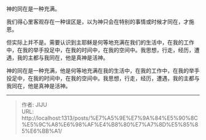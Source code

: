 # 

神的同在是一种充满。

我们得心里客观存在一种误区是，以为神只会在特别的事情或时候才同在，才施恩。

但实际上并不是。需要认识到主耶稣是何等地充满在我们的生活中，在我的工作中，在我的举手投足中，在我的时间中，在我的空间中。我思想，行走，经历，遭遇，我的主都与我同在，他是真神是活神。

神的同在是一种充满，他是何等地充满在我的生活中，在我的工作中，在我的举手投足中，在我的时间中，在我的空间中。我思想，行走，经历，遭遇，我的主都与我同在，他是真神是活神。


---

> 作者: JIJU  
> URL: http://localhost:1313/posts/%E7%A5%9E%E7%9A%84%E5%90%8C%E5%9C%A8%E6%98%AF%E4%B8%80%E7%A7%8D%E5%85%85%E6%BB%A1/  

